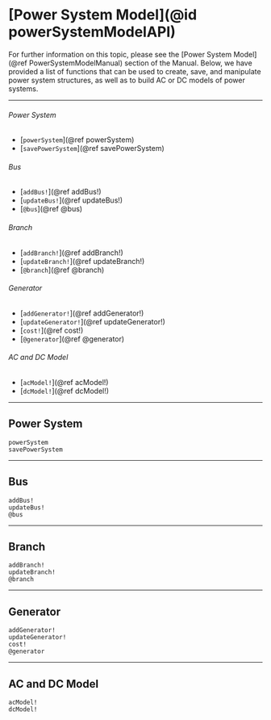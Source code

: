 # [Power System Model](@id powerSystemModelAPI)

For further information on this topic, please see the [Power System Model](@ref PowerSystemModelManual) section of the Manual. Below, we have provided a list of functions that can be used to create, save, and manipulate power system structures, as well as to build AC or DC models of power systems.

---

###### Power System
* [`powerSystem`](@ref powerSystem)
* [`savePowerSystem`](@ref savePowerSystem)

###### Bus
* [`addBus!`](@ref addBus!)
* [`updateBus!`](@ref updateBus!)
* [`@bus`](@ref @bus)

###### Branch
* [`addBranch!`](@ref addBranch!)
* [`updateBranch!`](@ref updateBranch!)
* [`@branch`](@ref @branch)

###### Generator
* [`addGenerator!`](@ref addGenerator!)
* [`updateGenerator!`](@ref updateGenerator!)
* [`cost!`](@ref cost!)
* [`@generator`](@ref @generator)

###### AC and DC Model
* [`acModel!`](@ref acModel!)
* [`dcModel!`](@ref dcModel!)

---

## Power System
```@docs
powerSystem
savePowerSystem
```

---

## Bus
```@docs
addBus!
updateBus!
@bus
```

---

## Branch
```@docs
addBranch!
updateBranch!
@branch
```

---

## Generator
```@docs
addGenerator!
updateGenerator!
cost!
@generator
```

---

## AC and DC Model
```@docs
acModel!
dcModel!
```
